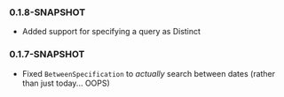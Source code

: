 ### 0.1.8-SNAPSHOT
* Added support for specifying a query as Distinct

### 0.1.7-SNAPSHOT

* Fixed `BetweenSpecification` to _actually_ search between dates (rather than just today... OOPS)
